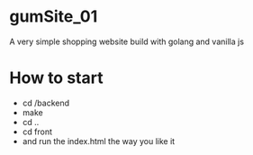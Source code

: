 # gumSite_01
A very simple shopping website build with golang and vanilla js

# How to start

- cd /backend
- make
- cd ..
- cd front
- and run the index.html the way you like it
